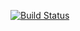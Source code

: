 [![Build Status](https://app.travis-ci.com/jrbytes/clean-react.svg?branch=main)](https://app.travis-ci.com/jrbytes/clean-react)